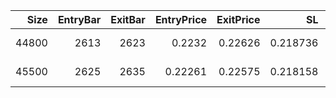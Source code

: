 |   Size |   EntryBar |   ExitBar |   EntryPrice |   ExitPrice |       SL |       TP |     PnL |   Commission |   ReturnPct | EntryTime                 | ExitTime                  | Duration        | Tag   |   Entry_Bullish |   Exit_Bullish |   Entry_Bearish |   Exit_Bearish |
|-------:|-----------:|----------:|-------------:|------------:|---------:|---------:|--------:|-------------:|------------:|:--------------------------|:--------------------------|:----------------|:------|----------------:|---------------:|----------------:|---------------:|
|  44800 |       2613 |      2623 |      0.2232  |     0.22626 | 0.218736 | 0.23436  | 137.088 |            0 |   0.0137097 | 2025-08-30 02:00:00+00:00 | 2025-08-30 12:00:00+00:00 | 0 days 10:00:00 |       |               0 |              0 |               0 |              0 |
|  45500 |       2625 |      2635 |      0.22261 |     0.22575 | 0.218158 | 0.233741 | 142.87  |            0 |   0.0141054 | 2025-08-30 14:00:00+00:00 | 2025-08-31 00:00:00+00:00 | 0 days 10:00:00 |       |               0 |              0 |               0 |              0 |